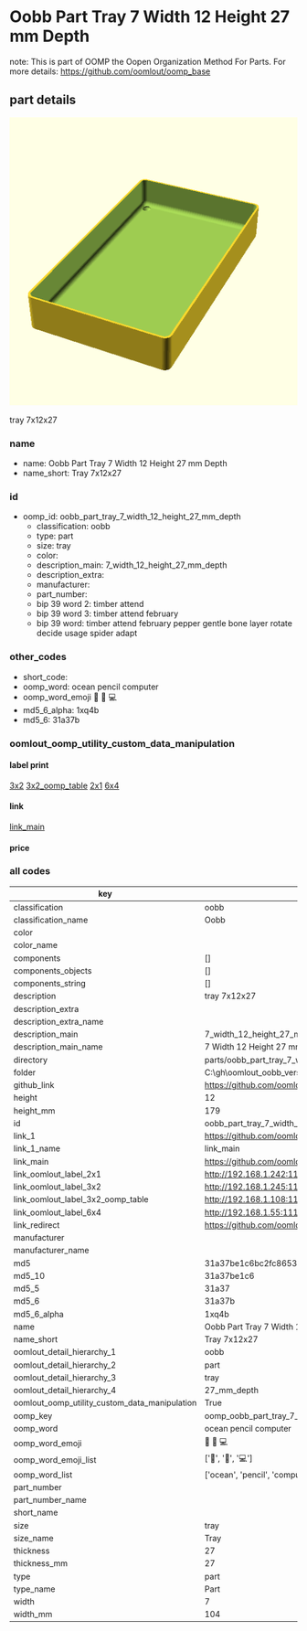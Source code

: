 # Oobb Part Tray 7 Width 12 Height 27 mm Depth  

note: This is part of OOMP the Oopen Organization Method For Parts. For more details: https://github.com/oomlout/oomp_base

##  part details
  

[![](3dpr.png)](3dpr.png)

tray 7x12x27



### name
* name: Oobb Part Tray 7 Width 12 Height 27 mm Depth
* name_short: Tray 7x12x27 
### id
* oomp_id: oobb_part_tray_7_width_12_height_27_mm_depth
  * classification: oobb
  * type: part
  * size: tray
  * color: 
  * description_main: 7_width_12_height_27_mm_depth
  * description_extra: 
  * manufacturer: 
  * part_number: 
  * bip 39 word 2: timber attend
  * bip 39 word 3: timber attend february
  * bip 39 word: timber attend february pepper gentle bone layer rotate decide usage spider adapt

### other_codes
* short_code: 
* oomp_word: ocean pencil computer
* oomp_word_emoji :ocean: :pencil: :computer:
* md5_6_alpha: 1xq4b
* md5_6: 31a37b






### oomlout_oomp_utility_custom_data_manipulation
#### label print
[3x2](http://192.168.1.245:1112/?label=oomp%201xq4b)
[3x2_oomp_table](http://192.168.1.108:1112/?label=oomp%201xq4b)
[2x1](http://192.168.1.242:1112/?label=oomp%201xq4b)
[6x4](http://192.168.1.55:1112/?label=oomp%201xq4b)    

#### link

[link_main](https://github.com/oomlout/oomlout_oobb_version_4_generated_parts/tree/main/navigation_oomp/oobb/part/tray/7_width_12_height_27_mm_depth/part)                              

#### price







### all codes 
| key | value |  
| --- | --- |  
| classification | oobb |  
| classification_name | Oobb |  
| color |  |  
| color_name |  |  
| components | [] |  
| components_objects | [] |  
| components_string | [] |  
| description | tray 7x12x27 |  
| description_extra |  |  
| description_extra_name |  |  
| description_main | 7_width_12_height_27_mm_depth |  
| description_main_name | 7 Width 12 Height 27 mm Depth |  
| directory | parts/oobb_part_tray_7_width_12_height_27_mm_depth |  
| folder | C:\gh\oomlout_oobb_version_4_generated_parts\parts\oobb_part_tray_7_width_12_height_27_mm_depth |  
| github_link | https://github.com/oomlout/oomlout_oomp_part_src/tree/main/parts/oobb_part_tray_7_width_12_height_27_mm_depth |  
| height | 12 |  
| height_mm | 179 |  
| id | oobb_part_tray_7_width_12_height_27_mm_depth |  
| link_1 | https://github.com/oomlout/oomlout_oobb_version_4_generated_parts/tree/main/navigation_oomp/oobb/part/tray/7_width_12_height_27_mm_depth/part |  
| link_1_name | link_main |  
| link_main | https://github.com/oomlout/oomlout_oobb_version_4_generated_parts/tree/main/navigation_oomp/oobb/part/tray/7_width_12_height_27_mm_depth/part |  
| link_oomlout_label_2x1 | http://192.168.1.242:1112/?label=oomp%201xq4b |  
| link_oomlout_label_3x2 | http://192.168.1.245:1112/?label=oomp%201xq4b |  
| link_oomlout_label_3x2_oomp_table | http://192.168.1.108:1112/?label=oomp%201xq4b |  
| link_oomlout_label_6x4 | http://192.168.1.55:1112/?label=oomp%201xq4b |  
| link_redirect | https://github.com/oomlout/oomlout_oobb_version_4_generated_parts/tree/main/parts/oobb_tray_07_12_27 |  
| manufacturer |  |  
| manufacturer_name |  |  
| md5 | 31a37be1c6bc2fc865309a2ea883a711 |  
| md5_10 | 31a37be1c6 |  
| md5_5 | 31a37 |  
| md5_6 | 31a37b |  
| md5_6_alpha | 1xq4b |  
| name | Oobb Part Tray 7 Width 12 Height 27 mm Depth |  
| name_short | Tray 7x12x27  |  
| oomlout_detail_hierarchy_1 | oobb |  
| oomlout_detail_hierarchy_2 | part |  
| oomlout_detail_hierarchy_3 | tray |  
| oomlout_detail_hierarchy_4 | 27_mm_depth |  
| oomlout_oomp_utility_custom_data_manipulation | True |  
| oomp_key | oomp_oobb_part_tray_7_width_12_height_27_mm_depth |  
| oomp_word | ocean pencil computer |  
| oomp_word_emoji | :ocean: :pencil: :computer: |  
| oomp_word_emoji_list | [':ocean:', ':pencil:', ':computer:'] |  
| oomp_word_list | ['ocean', 'pencil', 'computer'] |  
| part_number |  |  
| part_number_name |  |  
| short_name |  |  
| size | tray |  
| size_name | Tray |  
| thickness | 27 |  
| thickness_mm | 27 |  
| type | part |  
| type_name | Part |  
| width | 7 |  
| width_mm | 104 |  
